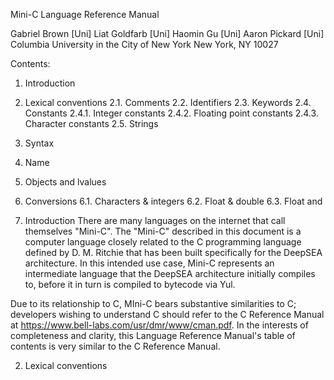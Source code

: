 Mini-C Language Reference Manual

Gabriel Brown [Uni]
Liat Goldfarb [Uni]
Haomin Gu     [Uni]
Aaron Pickard [Uni]
Columbia University in the City of New York
New York, NY 10027

Contents:
1. Introduction
2. Lexical conventions
2.1. Comments
2.2. Identifiers
2.3. Keywords
2.4. Constants
2.4.1. Integer constants
2.4.2. Floating point constants
2.4.3. Character constants
2.5. Strings
3. Syntax
4. Name
5. Objects and lvalues
6. Conversions
6.1. Characters & integers
6.2. Float & double
6.3. Float and



1. Introduction 
There are many languages on the internet that call themselves "Mini-C". The "Mini-C" described in this document is a computer language closely related to the C programming language defined by D. M. Ritchie that has been built specifically for the DeepSEA architecture. In this intended use case, Mini-C represents an intermediate language that the DeepSEA architecture initially compiles to, before it in turn is compiled to bytecode via Yul.

Due to its relationship to C, MIni-C bears substantive similarities to C; developers wishing to understand C should refer to the C Reference Manual at https://www.bell-labs.com/usr/dmr/www/cman.pdf. In the interests of completeness and clarity, this Language Reference Manual's table of contents is very similar to the C Reference Manual.

2. Lexical conventions

